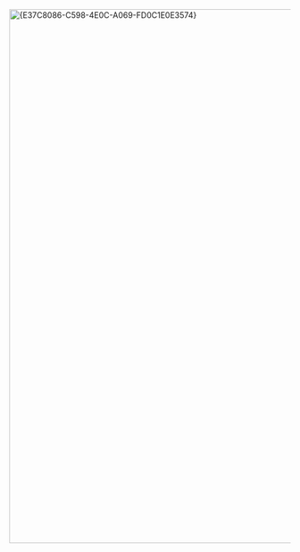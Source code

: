 <img width="955" alt="{E37C8086-C598-4E0C-A069-FD0C1E0E3574}" src="https://github.com/user-attachments/assets/84c7a959-53c9-42db-9e25-639190172f31" />
